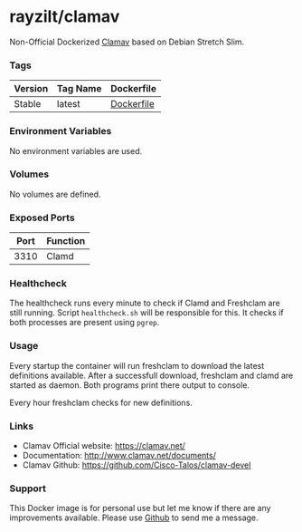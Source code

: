 # rayzilt/clamav #

Non-Official Dockerized [Clamav](http://www.clamav.net/) based on Debian Stretch Slim.

### Tags ###
Version  | Tag Name     | Dockerfile
-------- | ------------ | ---------
Stable   | latest       | [Dockerfile](https://github.com/Rayzilt/Docker-Clamav/blob/master/Dockerfile)

### Environment Variables ###
No environment variables are used.

### Volumes ###
No volumes are defined.

### Exposed Ports ###
Port | Function
---- | ------------
3310 | Clamd

### Healthcheck ###
The healthcheck runs every minute to check if Clamd and Freshclam are still running.
Script `healthcheck.sh` will be responsible for this. It checks if both processes are present using `pgrep`.

### Usage ###
Every startup the container will run freshclam to download the latest definitions available.
After a successfull download, freshclam and clamd are started as daemon.
Both programs print there output to console.

Every hour freshclam checks for new definitions.
 
### Links ###
* Clamav Official website: https://clamav.net/
* Documentation: http://www.clamav.net/documents/
* Clamav Github: https://github.com/Cisco-Talos/clamav-devel

### Support ###
This Docker image is for personal use but let me know if there are any improvements available.
Please use [Github](https://github.com/Rayzilt/Docker-Clamav) to send me a message.